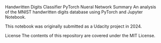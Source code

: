 Handwritten Digits Classifier PyTorch Nueral Network
Summary
An analysis of the MNIST handwritten digits database using PyTorch and Jupyter Notebook.

This notebook was originally submitted as a Udacity project in 2024.

License
The contents of this repository are covered under the MIT License.
